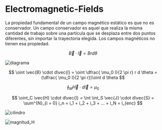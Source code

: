 # Electromagnetic-Fields

La propiedad fundamental de un campo magnético estático es que no es conservador. Un campo conservador es aquel que realiza la misma cantidad de trabajo sobre una partícula que se desplaza entre dos puntos diferentes, sin importar la trayectoria elegida. Los campos magnéticos no tienen esa propiedad.

$$  \vec{B} \cdot \vec{l} = B r d \theta$$

![diagrama](https://github.com/M-O-R-P-H-E-U-S/Electromagnetic-Fields/blob/main/diagrama.jpeg) 

$$ \oint \vec{B}  \cdot d\vec{l}  =  \oint \dfrac{ \mu_0 I}{2 \pi r} r d \theta = (\dfrac{ \mu_0 I}{2 \pi r})\oint  d \theta $$

$$ \oint_M \vec{H} \cdot d\vec{l} = \mu_0 $$

$$ \oint_C  \vec{H} \cdot d\vec{l} = \int \int_S \vec{J} \cdot d\vec{S} = \sum^{N}_{i = 0} i_n = i_1 + i_2 + i_3 + ... + i_N = i_{enc} $$

![cilindro](https://github.com/M-O-R-P-H-E-U-S/Electromagnetic-Fields/blob/main/cilindro.jpeg) 

![magnitud_H](https://github.com/M-O-R-P-H-E-U-S/Electromagnetic-Fields/blob/main/magnitud_H.jpeg) 











